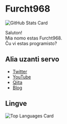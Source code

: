 # Furcht968

![GitHub Stats Card](https://github-readme-stats.vercel.app/api?username=Furcht968&count_private=true&theme=gotham)

Saluton!  
Mia nomo estas Furcht968.  
Ĉu vi estas programisto?


## Alia uzanti servo
- [Twitter](https://twitter.com/BinaryRussia968)
- [YouTube](https://www.youtube.com/channel/UCHYQciqJ26oOCXeLEs_LnQg)
- [Qiita](https://qiita.com/Furcht968)
- [Blog](https://furcht968.hatenablog.com)

## Lingve

![Top Languages Card](https://github-readme-stats.vercel.app/api/top-langs/?username=Furcht968&theme=gotham)
